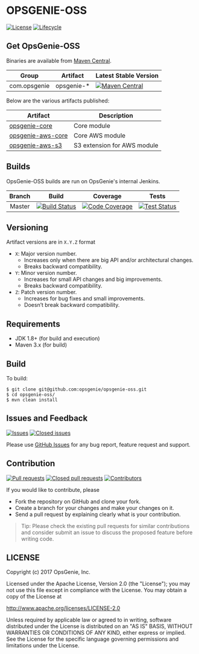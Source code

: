 # OPSGENIE-OSS

[![License](https://img.shields.io/github/license/opsgenie/opsgenie-oss.svg)](http://www.apache.org/licenses/LICENSE-2.0)
[![Lifecycle](https://img.shields.io/osslifecycle/opsgenie/opsgenie-oss.svg)]()

## Get OpsGenie-OSS

Binaries are available from [Maven Central](http://search.maven.org/#search%7Cga%7C1%7Ccom.opsgenie).

|Group|Artifact|Latest Stable Version|
|-----------|---------------|---------------------|
|com.opsgenie|opsgenie-*|[![Maven Central](https://img.shields.io/maven-central/v/com.opsgenie/opsgenie-oss.svg)]()|

Below are the various artifacts published:

|Artifact|Description|
|-----------|---------------|
|[opsgenie-core](opsgenie-core)|Core module|
|[opsgenie-aws-core](opsgenie-aws-core)|Core AWS module|
|[opsgenie-aws-s3](opsgenie-aws-s3)|S3 extension for AWS module|

## Builds

OpsGenie-OSS builds are run on OpsGenie's internal Jenkins.

|  Branch |                                                     Build                                                     |                                                                         Coverage                                                                         |                                                                         Tests                                                                         |
|:-------:|:-------------------------------------------------------------------------------------------------------------:|:--------------------------------------------------------------------------------------------------------------------------------------------------------:|:-----------------------------------------------------------------------------------------------------------------------------------------------------:|
|  Master | [![Build Status](https://jenkins.opsgeni.us/buildStatus/buildIcon?job=OpsGenieOSSBuild)]() | [![Code Coverage](https://jenkins.opsgeni.us/buildStatus/coverageIcon?job=OpsGenieOSSBuild)]() | [![Test Status](https://jenkins.opsgeni.us/buildStatus/testIcon?job=OpsGenieOSSBuild)]() |

## Versioning

Artifact versions are in `X.Y.Z` format
- `X`: Major version number. 
  - Increases only when there are big API and/or architectural changes. 
  - Breaks backward compatibility.
- `Y`: Minor version number. 
  - Increases for small API changes and big improvements. 
  - Breaks backward compatibility.
- `Z`: Patch version number. 
  - Increases for bug fixes and small improvements. 
  - Doesn’t break backward compatibility. 

## Requirements

* JDK 1.8+ (for build and execution)
* Maven 3.x (for build)

## Build

To build:

```
$ git clone git@github.com:opsgenie/opsgenie-oss.git
$ cd opsgenie-oss/
$ mvn clean install
```

## Issues and Feedback

[![Issues](https://img.shields.io/github/issues/opsgenie/opsgenie-oss.svg)](https://github.com/opsgenie/opsgenie-oss/issues?q=is%3Aopen+is%3Aissue)
[![Closed issues](https://img.shields.io/github/issues-closed/opsgenie/opsgenie-oss.svg)](https://github.com/opsgenie/opsgenie-oss/issues?q=is%3Aissue+is%3Aclosed)

Please use [GitHub Issues](https://github.com/opsgenie/opsgenie-oss/issues) for any bug report, feature request and support.

## Contribution

[![Pull requests](https://img.shields.io/github/issues-pr/opsgenie/opsgenie-oss.svg)](https://github.com/opsgenie/opsgenie-oss/pulls?q=is%3Aopen+is%3Apr)
[![Closed pull requests](https://img.shields.io/github/issues-pr-closed/opsgenie/opsgenie-oss.svg)](https://github.com/opsgenie/opsgenie-oss/pulls?q=is%3Apr+is%3Aclosed)
[![Contributors](https://img.shields.io/github/contributors/opsgenie/opsgenie-oss.svg)]()

If you would like to contribute, please 
- Fork the repository on GitHub and clone your fork.
- Create a branch for your changes and make your changes on it.
- Send a pull request by explaining clearly what is your contribution.

> Tip: Please check the existing pull requests for similar contributions and consider submit an issue to discuss the proposed feature before writing code.

## LICENSE

Copyright (c) 2017 OpsGenie, Inc.

Licensed under the Apache License, Version 2.0 (the "License");
you may not use this file except in compliance with the License.
You may obtain a copy of the License at

<http://www.apache.org/licenses/LICENSE-2.0>

Unless required by applicable law or agreed to in writing, software
distributed under the License is distributed on an "AS IS" BASIS,
WITHOUT WARRANTIES OR CONDITIONS OF ANY KIND, either express or implied.
See the License for the specific language governing permissions and
limitations under the License.
